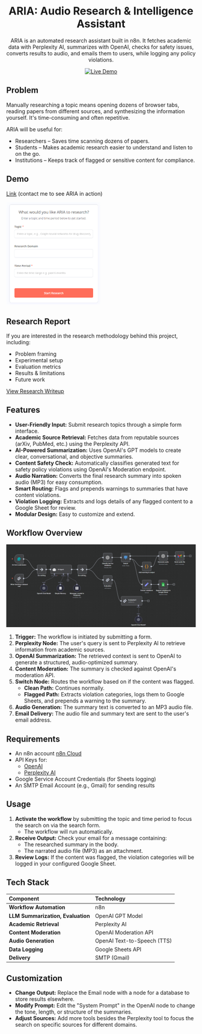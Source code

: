 <a id="readme-top"></a>

<div align="center">
  <h1>ARIA: Audio Research & Intelligence Assistant</h1>
ARIA is an automated research assistant built in n8n. It fetches academic data with Perplexity AI, summarizes with OpenAI, checks for safety issues, converts results to audio, and emails them to users, while logging any policy violations.
  
[![Live Demo](https://img.shields.io/badge/Demo-green)]()

</div>

## Problem
Manually researching a topic means opening dozens of browser tabs, reading papers from different sources, and synthesizing the information yourself. It's time-consuming and often repetitive. 

ARIA will be useful for:

* Researchers – Saves time scanning dozens of papers.
* Students – Makes academic research easier to understand and listen to on the go.
* Institutions – Keeps track of flagged or sensitive content for compliance.


## Demo 

[Link](https://www.youtube.com/embed/HwIVyqfqG2Q?si=xWUxhOe12fV0BzOO) (contact me to see ARIA in action)
<p align="left">
  <img src="https://github.com/UjuAyoku/ARIA/blob/main/images/UI.PNG" alt="Logo" width="250">
</p>

## Research Report
If you are interested in the research methodology behind this project, including:
- Problem framing
- Experimental setup
- Evaluation metrics
- Results & limitations
- Future work

[View Research Writeup](https://github.com/UjuAyoku/ARIA/blob/main/research-report.md)

## Features

*   **User-Friendly Input:** Submit research topics through a simple form interface.
*   **Academic Source Retrieval:** Fetches data from reputable sources (arXiv, PubMed, etc.) using the Perplexity API.
*   **AI-Powered Summarization:** Uses OpenAI's GPT models to create clear, conversational, and objective summaries.
*   **Content Safety Check:** Automatically classifies generated text for safety policy violations using OpenAI's Moderation endpoint.
*   **Audio Narration:** Converts the final research summary into spoken audio (MP3) for easy consumption.
*   **Smart Routing:** Flags and prepends warnings to summaries that have content violations.
*   **Violation Logging:** Extracts and logs details of any flagged content to a Google Sheet for review.
*   **Modular Design:** Easy to customize and extend.

## Workflow Overview
![n8n Workflow Diagram](./images/workflow-diagram.PNG) 

1.  **Trigger:** The workflow is initiated by submitting a form.
2.  **Perplexity Node:** The user's query is sent to Perplexity AI to retrieve information from academic sources.
3.  **OpenAI Summarization:** The retrieved context is sent to OpenAI to generate a structured, audio-optimized summary.
4.  **Content Moderation:** The summary is checked against OpenAI's moderation API.
5.  **Switch Node:** Routes the workflow based on if the content was flagged.
    *   **Clean Path:** Continues normally.
    *   **Flagged Path:** Extracts violation categories, logs them to Google Sheets, and prepends a warning to the summary.
6.  **Audio Generation:** The summary text is converted to an MP3 audio file.
7.  **Email Delivery:** The audio file and summary text are sent to the user's email address.
   
## Requirements

*   An n8n account [n8n Cloud](https://n8n.io/)
*   API Keys for:
    *   [OpenAI](https://platform.openai.com/api-keys)
    *   [Perplexity AI](https://www.perplexity.ai/settings/api)
*   Google Service Account Credentials (for Sheets logging)
*   An SMTP Email Account (e.g., Gmail) for sending results
  
## Usage

1.  **Activate the workflow** by submitting the topic and time period to focus the search on via the search form.
    *   The workflow will run automatically.
2.  **Receive Output:** Check your email for a message containing:
    *   The researched summary in the body.
    *   The narrated audio file (MP3) as an attachment.
3.  **Review Logs:** If the content was flagged, the violation categories will be logged in your configured Google Sheet.

## Tech Stack

| Component | Technology |
| :--- | :--- |
| **Workflow Automation** | n8n |
| **LLM Summarization, Evaluation** | OpenAI GPT Model |
| **Academic Retrieval** | Perplexity AI |
| **Content Moderation** | OpenAI Moderation API |
| **Audio Generation** | OpenAI Text-to-Speech (TTS) |
| **Data Logging** | Google Sheets API |
| **Delivery** | SMTP (Gmail) |

## Customization

*   **Change Output:** Replace the Email node with a node for a database to store results elsewhere.
*   **Modify Prompt:** Edit the "System Prompt" in the OpenAI node to change the tone, length, or structure of the summaries.
*   **Adjust Sources:** Add more tools besides the Perplexity tool to focus the search on specific sources for different domains.
